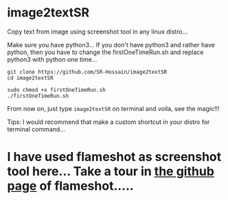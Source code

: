 # image2textSR
Copy text from image using screenshot tool in any linux distro...

Make sure you have python3... If you don't have python3 and rather have python, then you have to change the firstOneTimeRun.sh and replace python3 with python one time...
```
git clone https://github.com/SR-Hossain/image2textSR
cd image2textSR

sudo chmod +x firstOneTimeRun.sh
./firstOneTimeRun.sh
```
From now on, just type
<code>image2textSR</code>
on terminal and voila, see the magic!!!

Tips: I would recommend that make a custom shortcut in your distro for terminal command...

<h1>I have used flameshot as screenshot tool here... Take a tour in <a href="https://github.com/flameshot-org/flameshot">the github page</a> of flameshot.....</h1>

